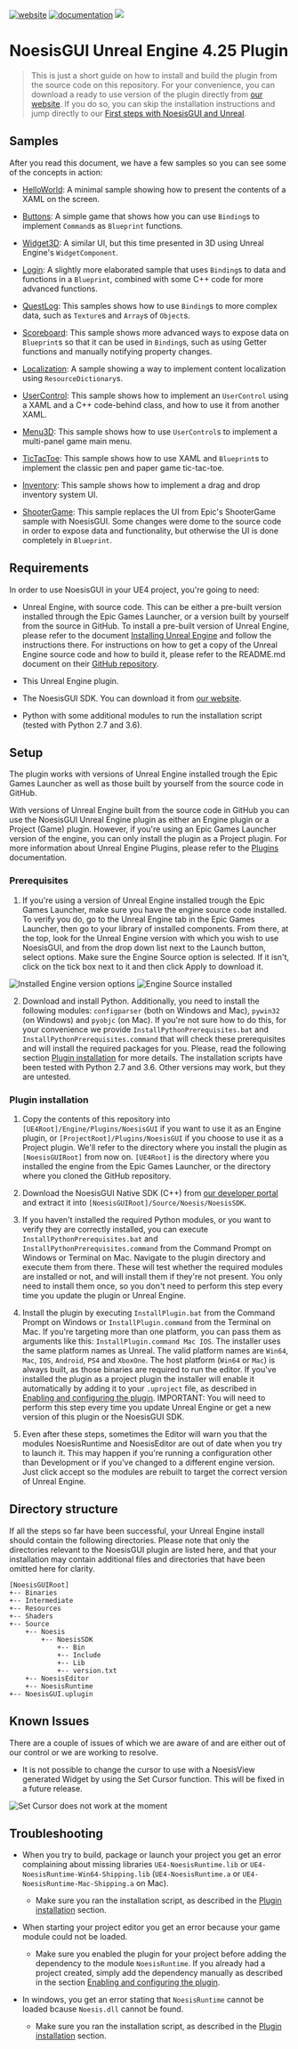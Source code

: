 <a href="https://www.noesisengine.com"><img alt="website" src="https://img.shields.io/badge/site-noesisengine.com-blue.svg"></a>
<a href="https://www.noesisengine.com/docs/Gui.Core.Index.html"><img alt="documentation" src="https://img.shields.io/badge/doc-index-blue.svg"></a>
<a href="https://twitter.com/NoesisEngine"><img src="https://img.shields.io/badge/twitter-%40NoesisEngine-55acee.svg?style=flat-square"></a>

# NoesisGUI Unreal Engine 4.25 Plugin

> This is just a short guide on how to install and build the plugin from the source code on this repository. For your convenience, you can download a ready to use version of the plugin directly from [our website](https://www.noesisengine.com/developers/downloads.php). If you do so, you can skip the installation instructions and jump directly to our [First steps with NoesisGUI and Unreal](https://www.noesisengine.com/docs/Gui.Core.UnrealTutorial.html).

## Samples

After you read this document, we have a few samples so you can see some of the concepts in action:

* [HelloWorld](https://github.com/Noesis/Tutorials/tree/master/Samples/HelloWorld/UE4): A minimal sample showing how to present the contents of a XAML on the screen.

* [Buttons](https://github.com/Noesis/Tutorials/tree/master/Samples/Buttons/UE4): A simple game that shows how you can use `Binding`s to implement `Command`s as `Blueprint` functions.

* [Widget3D](https://github.com/Noesis/Tutorials/tree/master/Samples/Widget3D/UE4): A similar UI, but this time presented in 3D using Unreal Engine's `WidgetComponent`.

* [Login](https://github.com/Noesis/Tutorials/tree/master/Samples/Login/UE4): A slightly more elaborated sample that uses `Binding`s to data and functions in a `Blueprint`, combined with some C++ code for more advanced functions.

* [QuestLog](https://github.com/Noesis/Tutorials/tree/master/Samples/QuestLog/UE4): This samples shows how to use `Binding`s to more complex data, such as `Texture`s and `Array`s of `Object`s.

* [Scoreboard](https://github.com/Noesis/Tutorials/tree/master/Samples/Scoreboard/UE4): This sample shows more advanced ways to expose data on `Blueprint`s so that it can be used in `Binding`s, such as using Getter functions and manually notifying property changes.

* [Localization](https://github.com/Noesis/Tutorials/tree/master/Samples/Localization/UE4): A sample showing a way to implement content localization using `ResourceDictionary`s.

* [UserControl](https://github.com/Noesis/Tutorials/tree/master/Samples/UserControl/UE4): This sample shows how to implement an `UserControl` using a XAML and a C++ code-behind class, and how to use it from another XAML.

* [Menu3D](https://github.com/Noesis/Tutorials/tree/master/Samples/Menu3D/UE4): This sample shows how to use `UserControl`s to implement a multi-panel game main menu.

* [TicTacToe](https://github.com/Noesis/Tutorials/tree/master/Samples/TicTacToe/UE4): This sample shows how to use XAML and `Blueprint`s to implement the classic pen and paper game tic-tac-toe.

* [Inventory](https://github.com/Noesis/Tutorials/tree/master/Samples/Inventory/UE4): This sample shows how to implement a drag and drop inventory system UI.

* [ShooterGame](https://github.com/Noesis/UE4-ShooterGame): This sample replaces the UI from Epic's ShooterGame sample with NoesisGUI. Some changes were dome to the source code in order to expose data and functionality, but otherwise the UI is done completely in `Blueprint`.

## Requirements

In order to use NoesisGUI in your UE4 project, you're going to need:

* Unreal Engine, with source code. This can be either a pre-built version installed through the Epic Games Launcher, or a version built by yourself from the source in GitHub. To install a pre-built version of Unreal Engine, please refer to the document [Installing Unreal Engine](https://docs.unrealengine.com/latest/INT/GettingStarted/Installation/index.html) and follow the instructions there. For instructions on how to get a copy of the Unreal Engine source code and how to build it, please refer to the README.md document on their [GitHub repository](https://github.com/EpicGames/UnrealEngine).

* This Unreal Engine plugin.

* The NoesisGUI SDK. You can download it from [our website](https://noesisengine.com).

* Python with some additional modules to run the installation script (tested with Python 2.7 and 3.6).

## Setup

The plugin works with versions of Unreal Engine installed trough the Epic Games Launcher as well as those built by yourself from the source code in GitHub.

With versions of Unreal Engine built from the source code in GitHub you can use the NoesisGUI Unreal Engine plugin as either an Engine plugin or a Project (Game) plugin. However, if you're using an Epic Games Launcher version of the engine, you can only install the plugin as a Project plugin. For more information about Unreal Engine Plugins, please refer to the [Plugins](https://docs.unrealengine.com/latest/INT/Programming/Plugins/index.html) documentation.

### Prerequisites

1. If you're using a version of Unreal Engine installed trough the Epic Games Launcher, make sure you have the engine source code installed. To verify you do, go to the Unreal Engine tab in the Epic Games Launcher, then go to your library of installed components. From there, at the top, look for the Unreal Engine version with which you wish to use NoesisGUI, and from the drop down list next to the Launch button, select options. Make sure the Engine Source option is selected. If it isn't, click on the tick box next to it and then click Apply to download it.

![Installed Engine version options](https://noesis.github.io/NoesisGUI/UE4Plugin/VersionOptions.png)
![Engine Source installed](https://noesis.github.io/NoesisGUI/UE4Plugin/EngineSource.png)

2. Download and install Python. Additionally, you need to install the following modules: `configparser` (both on Windows and Mac), `pywin32` (on Windows) and `pyobjc` (on Mac). If you're not sure how to do this, for your convenience we provide `InstallPythonPrerequisites.bat` and `InstallPythonPrerequisites.command` that will check these prerequisites and will install the required packages for you. Please, read the following section [Plugin installation](#plugin-installation) for more details. The installation scripts have been tested with Python 2.7 and 3.6. Other versions may work, but they are untested.

### Plugin installation

1. Copy the contents of this repository into `[UE4Root]/Engine/Plugins/NoesisGUI` if you want to use it as an Engine plugin, or `[ProjectRoot]/Plugins/NoesisGUI` if you choose to use it as a Project plugin. We'll refer to the directory where you install the plugin as `[NoesisGUIRoot]` from now on. `[UE4Root]` is the directory where you installed the engine from the Epic Games Launcher, or the directory where you cloned the GitHub repository.

2. Download the NoesisGUI Native SDK (C++) from [our developer portal](https://www.noesisengine.com/forums/viewtopic.php?f=14&t=1491) and extract it into `[NoesisGUIRoot]/Source/Noesis/NoesisSDK`.

3. If you haven't installed the required Python modules, or you want to verify they are correctly installed, you can execute `InstallPythonPrerequisites.bat` and `InstallPythonPrerequisites.command` from the Command Prompt on Windows or Terminal on Mac. Navigate to the plugin directory and execute them from there. These will test whether the required modules are installed or not, and will install them if they're not present. You only need to install them once, so you don't need to perform this step every time you update the plugin or Unreal Engine.

3. Install the plugin by executing `InstallPlugin.bat` from the Command Prompt on Windows or `InstallPlugin.command` from the Terminal on Mac. If you're targeting more than one platform, you can pass them as arguments like this: `InstallPlugin.command Mac IOS`. The installer uses the same platform names as Unreal. The valid platform names are `Win64`, `Mac`, `IOS`, `Android`, `PS4` and `XboxOne`. The host platform (`Win64` or `Mac`) is always built, as those binaries are required to run the editor. If you've installed the plugin as a project plugin the installer will enable it automatically by adding it to your `.uproject` file, as described in [Enabling and configuring the plugin](#enabling-and-configuring-the-plugin). IMPORTANT: You will need to perform this step every time you update Unreal Engine or get a new version of this plugin or the NoesisGUI SDK.

4. Even after these steps, sometimes the Editor will warn you that the modules NoesisRuntime and NoesisEditor are out of date when you try to launch it. This may happen if you're running a configuration other than Development or if you've changed to a different engine version. Just click accept so the modules are rebuilt to target the correct version of Unreal Engine.

## Directory structure

If all the steps so far have been successful, your Unreal Engine install should contain the following directories. Please note that only the directories relevant to the NoesisGUI plugin are listed here, and that your installation may contain additional files and directories that have been omitted here for clarity.

```
[NoesisGUIRoot]
+-- Binaries
+-- Intermediate
+-- Resources
+-- Shaders
+-- Source
    +-- Noesis
        +-- NoesisSDK
            +-- Bin
            +-- Include
            +-- Lib
            +-- version.txt
    +-- NoesisEditor
    +-- NoesisRuntime
+-- NoesisGUI.uplugin
```

## Known Issues

There are a couple of issues of which we are aware of and are either out of our control or we are working to resolve.

* It is not possible to change the cursor to use with a NoesisView generated Widget by using the Set Cursor function. This will be fixed in a future release.

![Set Cursor does not work at the moment](https://noesis.github.io/NoesisGUI/UE4Plugin/SetCursor.PNG)

## Troubleshooting

* When you try to build, package or launch your project you get an error complaining about missing libraries `UE4-NoesisRuntime.lib` or `UE4-NoesisRuntime-Win64-Shipping.lib` (`UE4-NoesisRuntime.a` or `UE4-NoesisRuntime-Mac-Shipping.a` on Mac).

    * Make sure you ran the installation script, as described in the [Plugin installation](#plugin-installation) section.

* When starting your project editor you get an error because your game module could not be loaded.

    * Make sure you enabled the plugin for your project before adding the dependency to the module `NoesisRuntime`. If you already had a project created, simply add the dependency manually as described in the section [Enabling and configuring the plugin](#enabling-and-configuring-the-plugin).

* In windows, you get an error stating that `NoesisRuntime` cannot be loaded bcause `Noesis.dll` cannot be found.
    
    * Make sure you ran the installation script, as described in the [Plugin installation](#plugin-installation) section.
